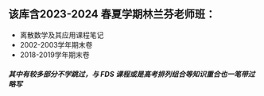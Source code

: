 ## 该库含2023-2024 春夏学期林兰芬老师班：
- 离散数学及其应用课程笔记
- 2002-2003学年期末卷
- 2018-2019学年期末卷
##### 其中有较多部分不学跳过，与 FDS 课程或是高考排列组合等知识重合也一笔带过略写
